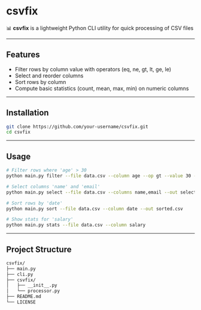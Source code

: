 # csvfix

📊 **csvfix** is a lightweight Python CLI utility for quick processing of CSV files

---

## Features

- Filter rows by column value with operators (eq, ne, gt, lt, ge, le)  
- Select and reorder columns  
- Sort rows by column  
- Compute basic statistics (count, mean, max, min) on numeric columns  

---

## Installation

```bash
git clone https://github.com/your-username/csvfix.git
cd csvfix
```

---

## Usage

```bash
# Filter rows where 'age' > 30
python main.py filter --file data.csv --column age --op gt --value 30 --out filtered.csv

# Select columns 'name' and 'email'
python main.py select --file data.csv --columns name,email --out selected.csv

# Sort rows by 'date'
python main.py sort --file data.csv --column date --out sorted.csv

# Show stats for 'salary'
python main.py stats --file data.csv --column salary
```

---

## Project Structure

```bash
csvfix/
├── main.py
├── cli.py
├── csvfix/
│   ├── __init__.py
│   └── processor.py
├── README.md
└── LICENSE

```